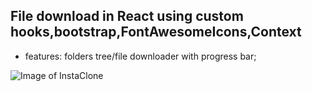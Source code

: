 File download in React using custom hooks,bootstrap,FontAwesomeIcons,Context
----
- features: folders tree/file downloader with progress bar;


![Image of InstaClone](https://i.postimg.cc/Bvzs7Mfc/image-download-app.jpg)

